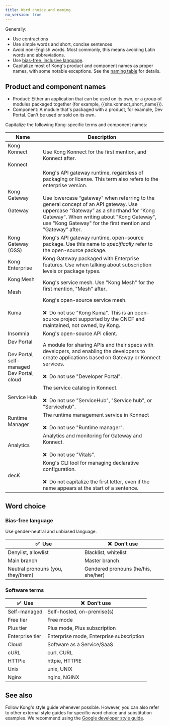 ```yaml
---
title: Word choice and naming
no_version: true
---
```


Generally:
* Use contractions
* Use simple words and short, concise sentences
* Avoid non-English words. Most commonly, this means avoiding Latin words and abbreviations.
* Use [bias-free, inclusive language](#bias-free-language).
* Capitalize most of Kong's product and component names as proper names, with some notable exceptions. See the [naming table](#product-application-component-names) for details.

## Product and component names

* Product: Either an application that can be used on its own, or a group of modules packaged together (for example, {{site.konnect_short_name}}).
* Component: A module that's packaged with a product, for example, Dev Portal. Can't be used or sold on its own.

Capitalize the following Kong-specific terms and component names:

<!-- vale off -->

Name | Description
-----|------------
Kong Konnect <br><br> Konnect | Use Kong Konnect for the first mention, and Konnect after.
Kong Gateway <br><br> Gateway | Kong's API gateway runtime, regardless of packaging or license. This term also refers to the enterprise version. <br><br> Use lowercase “gateway” when referring to the general concept of an API gateway. Use uppercase “Gateway” as a shorthand for “Kong Gateway”. When writing about "Kong Gateway", use "Kong Gateway" for the first mention and "Gateway" after.
Kong Gateway (OSS) | Kong's API gateway runtime, open-source package. Use this name to _specifically_ refer to the open-source package.
Kong Enterprise | Kong Gateway packaged with Enterprise features. Use when talking about subscription levels or package types.
Kong Mesh <br><br> Mesh | Kong's service mesh. Use "Kong Mesh" for the first mention, "Mesh" after.
Kuma | Kong's open-source service mesh. <br><br> ❌&nbsp; Do not use "Kong Kuma". This is an open-source project supported by the CNCF and maintained, not owned, by Kong.
Insomnia | Kong's open-source API client.
Dev Portal <br><br> Dev Portal, self-managed <br> Dev Portal, cloud | A module for sharing APIs and their specs with developers, and enabling the developers to create applications based on Gateway or Konnect services. <br><br> ❌&nbsp; Do not use "Developer Portal".
Service Hub | The service catalog in Konnect. <br><br> ❌&nbsp; Do not use "ServiceHub", "Service hub", or "Servicehub".
Runtime Manager | The runtime management service in Konnect <br><br> ❌&nbsp; Do not use "Runtime manager".
Analytics | Analytics and monitoring for Gateway and Konnect. <br><br> ❌&nbsp; Do not use "Vitals".
decK | Kong's CLI tool for managing declarative configuration.<br><br> ❌&nbsp; Do not capitalize the first letter, even if the name appears at the start of a sentence.

<!-- vale on -->

## Word choice

### Bias-free language

Use gender-neutral and unbiased language.

<!-- vale off -->

✅ &nbsp;Use  | ❌&nbsp; Don't use
--------------------------------|--------------------------------------
Denylist, allowlist             | Blacklist, whitelist
Main branch                     | Master branch
Neutral pronouns (you, they/them) | Gendered pronouns (he/his, she/her)

<!-- vale on -->

### Software terms

<!-- vale off -->

✅ &nbsp;Use  | ❌ &nbsp;Don't use
--------------------------------|--------------------------------------
Self-managed                    | Self-hosted, on-premise(s)
Free tier                       | Free mode
Plus tier                       | Plus mode, Plus subscription
Enterprise tier                  | Enterprise mode, Enterprise subscription
Cloud                           | Software as a Service/SaaS
cURL                            | curl, CURL
HTTPie                          | httpie, HTTPIE
Unix                            | unix, UNIX
Nginx                           | nginx, NGINX

<!-- vale on -->

## See also

Follow Kong's style guide whenever possible. However, you can also refer to other external style guides for specific word choice and substitution examples.
We recommend using the [Google developer style guide](https://developers.google.com/style/word-list).
